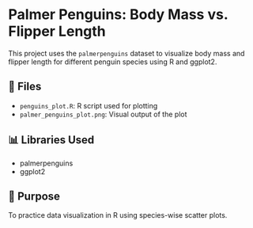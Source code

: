 # Palmer Penguins: Body Mass vs. Flipper Length

This project uses the `palmerpenguins` dataset to visualize body mass and flipper length for different penguin species using R and ggplot2.

## 📂 Files
- `penguins_plot.R`: R script used for plotting
- `palmer_penguins_plot.png`: Visual output of the plot

## 📊 Libraries Used
- palmerpenguins
- ggplot2

## 📌 Purpose
To practice data visualization in R using species-wise scatter plots.
